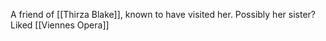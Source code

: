 A friend of [[Thirza Blake]], known to have visited her. Possibly her sister? Liked [[Viennes Opera]]